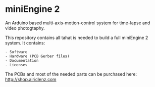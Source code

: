 
miniEngine 2
============

An Arduino based multi-axis-motion-control system for time-lapse and video photogtaphy.

This repository contains all tahat is needed to build a full miniEngine 2 system. It contains:

	- Software
	- Hardware (PCB Gerber files)
	- Documentation
	- Licenses
	
The PCBs and most of the needed parts can be purchased here: http://shop.airiclenz.com  
	







